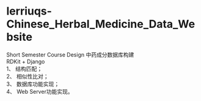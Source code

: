 # lerriuqs-Chinese_Herbal_Medicine_Data_Website
Short Semester Course Design
中药成分数据库构建  
RDKit + Django   
1、	结构匹配；  
2、	相似性比对；  
3、	数据库功能实现；  
4、	Web Server功能实现。
 
